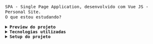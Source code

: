 <samp>
SPA - Single Page Application, desenvolvido com Vue JS - Personal Site. 
</br>
O que estou estudando? 
</br>
</br>

<details align="left">
<summary> <b> Preview do projeto </b></summary>
<br>
https://renatamoss.vercel.app/

[![img_currency](https://github.com/renatamoss/currency_app/blob/main/public/gif-currency.gif)](https://renatamoss.vercel.app//)
  
</details>

<details align="left">
<summary> <b> Tecnologias utilizadas </b></summary>
<br>

* NPM;
* Vue CLI;
* SASS;
* Vercel
  
</details>

<details align="left">
<summary> <b> Setup do projeto </b></summary>
  
<br>
  

``` bash
# install dependencies
npm install

# serve with hot reload at localhost:8080
npm run serve

# build for production with minification
npm run build
```
</details>